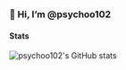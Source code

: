 ### 👋 Hi, I’m @psychoo102

#### Stats
![psychoo102's GitHub stats](https://github-readme-stats.vercel.app/api?username=psychoo102&show_icons=true)

<!---
psychoo102/psychoo102 is a ✨ special ✨ repository because its `README.md` (this file) appears on your GitHub profile.
You can click the Preview link to take a look at your changes.
--->
